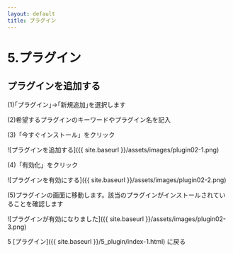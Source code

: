 ```yaml
---
layout: default
title: プラグイン
---
```


# 5.プラグイン  

## プラグインを追加する  

(1)｢プラグイン｣→｢新規追加｣を選択します  

(2)希望するプラグインのキーワードやプラグイン名を記入  

(3)「今すぐインストール」をクリック  

![プラグインを追加する]({{ site.baseurl }}/assets/images/plugin02-1.png)

(4)「有効化」をクリック  

![プラグインを有効にする]({{ site.baseurl }}/assets/images/plugin02-2.png)

(5)プラグインの画面に移動します。該当のプラグインがインストールされていることを確認します  

![プラグインが有効になりました]({{ site.baseurl }}/assets/images/plugin02-3.png)

5 [プラグイン]({{ site.baseurl }}/5_plugin/index-1.html)  に戻る
